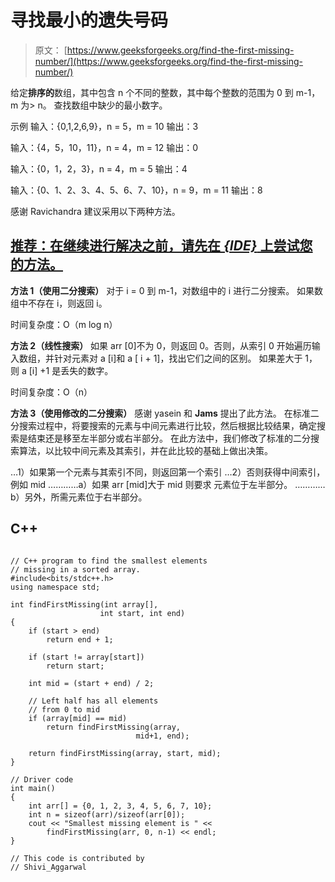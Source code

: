 # 寻找最小的遗失号码

> 原文： [https://www.geeksforgeeks.org/find-the-first-missing-number/](https://www.geeksforgeeks.org/find-the-first-missing-number/)

给定**排序的**数组，其中包含 n 个不同的整数，其中每个整数的范围为 0 到 m-1，m 为> n。 查找数组中缺少的最小数字。

示例
输入：{0,1,2,6,9}，n = 5，m = 10
输出：3

输入：{4，5，10，11}，n = 4，m = 12
输出：0

输入：{0，1，2，3}，n = 4，m = 5
输出：4

输入：{0、1、2、3、4、5、6、7、10}，n = 9，m = 11
输出：8

感谢 Ravichandra 建议采用以下两种方法。

## [推荐：在继续进行解决之前，请先在 ***{IDE}*** 上尝试您的方法。](https://ide.geeksforgeeks.org/)

**方法 1（使用二分搜索）**
对于 i = 0 到 m-1，对数组中的 i 进行二分搜索。 如果数组中不存在 i，则返回 i。

时间复杂度：O（m log n）

**方法 2（线性搜索）**
如果 arr [0]不为 0，则返回 0。否则，从索引 0 开始遍历输入数组，并针对元素对 a [i]和 a [ i + 1]，找出它们之间的区别。 如果差大于 1，则 a [i] +1 是丢失的数字。

时间复杂度：O（n）

**方法 3（使用修改的二分搜索）**
感谢 yasein 和 **Jams** 提出了此方法。
在标准二分搜索过程中，将要搜索的元素与中间元素进行比较，然后根据比较结果，确定搜索是结束还是移至左半部分或右半部分。
在此方法中，我们修改了标准的二分搜索算法，以比较中间元素及其索引，并在此比较的基础上做出决策。

…1）如果第一个元素与其索引不同，则返回第一个索引
…2）否则获得中间索引，例如 mid
…………a）如果 arr [mid]大于 mid 则要求 元素位于左半部分。
…………b）另外，所需元素位于右半部分。

## C++ 

```

// C++ program to find the smallest elements 
// missing in a sorted array. 
#include<bits/stdc++.h> 
using namespace std; 

int findFirstMissing(int array[],  
                    int start, int end) 
{ 
    if (start > end) 
        return end + 1; 

    if (start != array[start]) 
        return start; 

    int mid = (start + end) / 2; 

    // Left half has all elements  
    // from 0 to mid 
    if (array[mid] == mid) 
        return findFirstMissing(array,  
                            mid+1, end); 

    return findFirstMissing(array, start, mid); 
} 

// Driver code 
int main() 
{ 
    int arr[] = {0, 1, 2, 3, 4, 5, 6, 7, 10}; 
    int n = sizeof(arr)/sizeof(arr[0]); 
    cout << "Smallest missing element is " << 
        findFirstMissing(arr, 0, n-1) << endl; 
} 

// This code is contributed by 
// Shivi_Aggarwal  

```